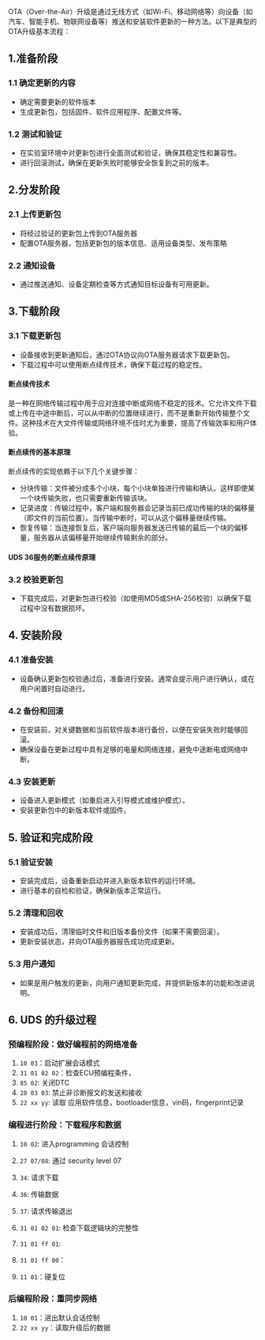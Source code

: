 OTA（Over-the-Air）升级是通过无线方式（如Wi-Fi、移动网络等）向设备（如汽车、智能手机、物联网设备等）推送和安装软件更新的一种方法。以下是典型的OTA升级基本流程：

## 1.准备阶段
### 1.1 确定更新的内容
+ 确定需要更新的软件版本
+ 生成更新包，包括固件、软件应用程序、配置文件等。

### 1.2 测试和验证
+ 在实验室环境中对更新包进行全面测试和验证，确保其稳定性和兼容性。
+ 进行回滚测试，确保在更新失败时能够安全恢复到之前的版本。

## 2.分发阶段
### 2.1 上传更新包
+ 将经过验证的更新包上传到OTA服务器
+ 配置OTA服务器，包括更新包的版本信息、适用设备类型、发布策略

### 2.2 通知设备
+ 通过推送通知、设备定期检查等方式通知目标设备有可用更新。

## 3.下载阶段
### 3.1 下载更新包
+ 设备接收到更新通知后，通过OTA协议向OTA服务器请求下载更新包。
+ 下载过程中可以使用断点续传技术，确保下载过程的稳定性。

#### 断点续传技术
是一种在网络传输过程中用于应对连接中断或网络不稳定的技术。它允许文件下载或上传在中途中断后，可以从中断的位置继续进行，而不是重新开始传输整个文件。这种技术在大文件传输或网络环境不佳时尤为重要，提高了传输效率和用户体验。
#### 断点续传的基本原理
断点续传的实现依赖于以下几个关键步骤：

+ 分块传输：文件被分成多个小块，每个小块单独进行传输和确认。这样即使某一个块传输失败，也只需要重新传输该块。
+ 记录进度：传输过程中，客户端和服务器会记录当前已成功传输的块的偏移量（即文件的当前位置）。当传输中断时，可以从这个偏移量继续传输。
+ 恢复传输：当连接恢复后，客户端向服务器发送已传输的最后一个块的偏移量，服务器从该偏移量开始继续传输剩余的部分。

#### UDS 36服务的断点续传原理

### 3.2 校验更新包
+ 下载完成后，对更新包进行校验（如使用MD5或SHA-256校验）以确保下载过程中没有数据损坏。

## 4. 安装阶段
### 4.1 准备安装
+ 设备确认更新包校验通过后，准备进行安装。通常会提示用户进行确认，或在用户闲置时自动进行。

### 4.2 备份和回滚
+ 在安装前，对关键数据和当前软件版本进行备份，以便在安装失败时能够回滚。
+ 确保设备在更新过程中具有足够的电量和网络连接，避免中途断电或网络中断。

### 4.3 安装更新
+ 设备进入更新模式（如重启进入引导模式或维护模式）。
+ 安装更新包中的新版本软件或固件。

## 5. 验证和完成阶段
### 5.1 验证安装
+ 安装完成后，设备重新启动并进入新版本软件的运行环境。
+ 进行基本的自检和验证，确保新版本正常运行。

### 5.2 清理和回收
+ 安装成功后，清理临时文件和旧版本备份文件（如果不需要回滚）。
+ 更新安装状态，并向OTA服务器报告成功完成更新。

### 5.3 用户通知
+ 如果是用户触发的更新，向用户通知更新完成，并提供新版本的功能和改进说明。

## 6. UDS 的升级过程
### 预编程阶段：做好编程前的网络准备
1. `10 03`：启动扩展会话模式
2. `31 01 02 02`：检查ECU预编程条件，
3. `85 02`: 关闭DTC
4. `28 03 03`: 禁止非诊断报文的发送和接收
5. `22 xx yy`: 读取 应用软件信息，bootloader信息，vin码，fingerprint记录

### 编程进行阶段：下载程序和数据
1. `10 02`: 进入programming 会话控制
2. `27 07/08`: 通过 security level 07
3. `34`: 请求下载
4. `36`: 传输数据
5. `37`: 请求传输退出
6. `31 01 02 01`: 检查下载逻辑块的完整性
7. `31 01 ff 01`: 
8. `31 01 ff 00`：

9. `11 01`：硬复位
### 后编程阶段：重同步网络
1. `10 01`：进出默认会话控制
2. `22 xx yy`：读取升级后的数据

## 